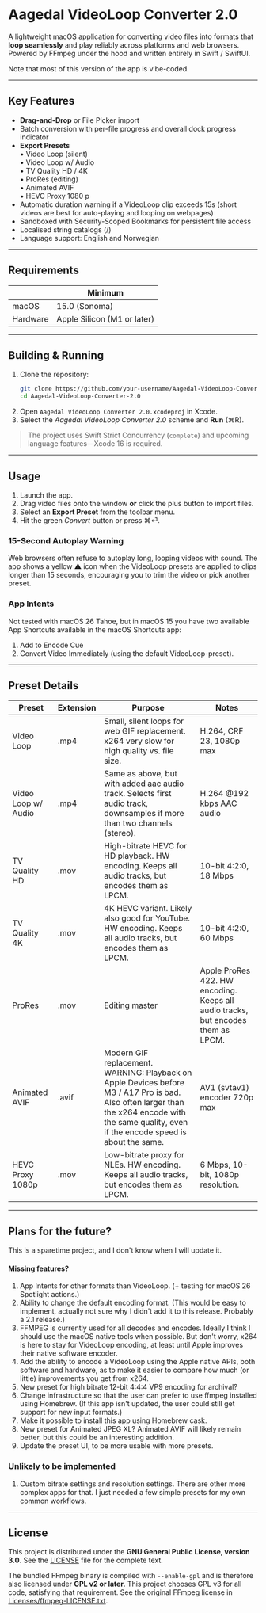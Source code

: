 # Aagedal VideoLoop Converter 2.0

A lightweight macOS application for converting video files into formats that **loop seamlessly** and play reliably across platforms and web browsers. Powered by FFmpeg under the hood and written entirely in Swift / SwiftUI.

Note that most of this version of the app is vibe-coded.

---

## Key Features

- **Drag-and-Drop** or File Picker import
- Batch conversion with per-file progress and overall dock progress indicator
- **Export Presets**  
  • Video Loop (silent)  
  • Video Loop w/ Audio  
  • TV Quality HD / 4K  
  • ProRes (editing)  
  • Animated AVIF  
  • HEVC Proxy 1080 p
- Automatic duration warning if a VideoLoop clip exceeds 15s (short videos are best for auto-playing and looping on webpages)
- Sandboxed with Security-Scoped Bookmarks for persistent file access
- Localised string catalogs (/)
- Language support: English and Norwegian

---

## Requirements

|                | Minimum |
|----------------|---------|
| macOS          | 15.0 (Sonoma) |
| Hardware       | Apple Silicon (M1 or later) |

---

## Building & Running

1. Clone the repository:
   ```bash
   git clone https://github.com/your-username/Aagedal-VideoLoop-Converter-2.0.git
   cd Aagedal-VideoLoop-Converter-2.0
   ```
2. Open `Aagedal VideoLoop Converter 2.0.xcodeproj` in Xcode.
3. Select the *Aagedal VideoLoop Converter 2.0* scheme and **Run** (⌘R).

> The project uses Swift Strict Concurrency (`complete`) and upcoming language features—Xcode 16 is required.

---

## Usage

1. Launch the app.
2. Drag video files onto the window **or** click the plus button to import files.
3. Select an **Export Preset** from the toolbar menu.
4. Hit the green *Convert* button or press ⌘⏎.

### 15-Second Autoplay Warning

Web browsers often refuse to autoplay long, looping videos with sound. The app shows a yellow ⚠️ icon when the VideoLoop presets are applied to clips longer than 15 seconds, encouraging you to trim the video or pick another preset.

### App Intents

Not tested with macOS 26 Tahoe, but in macOS 15 you have two available App Shortcuts available in the macOS Shortcuts app:
1. Add to Encode Cue
2. Convert Video Immediately (using the default VideoLoop-preset).

---

## Preset Details

| Preset | Extension | Purpose | Notes |
|--------|-----------|---------|-------|
| Video Loop | .mp4 | Small, silent loops for web GIF replacement. x264 very slow for high quality vs. file size. | H.264, CRF 23, 1080p max |
| Video Loop w/ Audio | .mp4 | Same as above, but with added aac audio track. Selects first audio track, downsamples if more than two channels (stereo). | H.264 @192 kbps AAC audio |
| TV Quality HD | .mov | High-bitrate HEVC for HD playback. HW encoding. Keeps all audio tracks, but encodes them as LPCM. | 10-bit 4:2:0, 18 Mbps |
| TV Quality 4K | .mov | 4K HEVC variant. Likely also good for YouTube. HW encoding. Keeps all audio tracks, but encodes them as LPCM. | 10-bit 4:2:0, 60 Mbps |
| ProRes | .mov | Editing master | Apple ProRes 422. HW encoding. Keeps all audio tracks, but encodes them as LPCM.|
| Animated AVIF | .avif | Modern GIF replacement. WARNING: Playback on Apple Devices before M3 / A17 Pro is bad. Also often larger than the x264 encode with the same quality, even if the encode speed is about the same. | AV1 (svtav1) encoder 720p max |
| HEVC Proxy 1080p | .mov | Low-bitrate proxy for NLEs. HW encoding. Keeps all audio tracks, but encodes them as LPCM. | 6 Mbps, 10-bit, 1080p resolution. |

---
## Plans for the future?
This is a sparetime project, and I don't know when I will update it.

#### Missing features?
1. App Intents for other formats than VideoLoop. (+ testing for macOS 26 Spotlight actions.)
2. Ability to change the default encoding format. (This would be easy to implement, actually not sure why I didn't add it to this release. Probably a 2.1 release.)
3. FFMPEG is currently used for all decodes and encodes. Ideally I think I should use the macOS native tools when possible. But don't worry, x264 is here to stay for VideoLoop encoding, at least until Apple improves their native software encoder.
4. Add the ability to encode a VideoLoop using the Apple native APIs, both software and hardware, as to make it easier to compare how much (or little) improvements you get from x264.
5. New preset for high bitrate 12-bit 4:4:4 VP9 encoding for archival?
6. Change infrastructure so that the user can prefer to use ffmpeg installed using Homebrew. (If this app isn't updated, the user could still get support for new input formats.)
7. Make it possible to install this app using Homebrew cask.
8. New preset for Animated JPEG XL? Animated AVIF will likely remain better, but this could be an interesting addition.
9. Update the preset UI, to be more usable with more presets.


### Unlikely to be implemented
1. Custom bitrate settings and resolution settings. There are other more complex apps for that. I just needed a few simple presets for my own common workflows.

---

## License

This project is distributed under the **GNU General Public License, version 3.0**. See the [LICENSE](LICENSE) file for the complete text.

The bundled FFmpeg binary is compiled with `--enable-gpl` and is therefore also licensed under **GPL v2 or later**. This project chooses GPL v3 for all code, satisfying that requirement. See the original FFmpeg license in [Licenses/ffmpeg-LICENSE.txt](Licenses/ffmpeg-LICENSE.txt).
